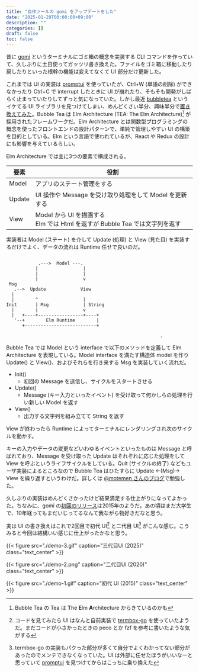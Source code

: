 ```yaml
---
title: "自作ツールの gomi をアップデートをした"
date: "2025-01-29T00:00:00+09:00"
description: ""
categories: []
draft: false
toc: false
---
```


昔に [gomi](https://github.com/babarot/gomi) というターミナルにゴミ箱の概念を実装する CLI コマンドを作っていて、久しぶりに土日使ってガッツリ書き換えた。ファイルをゴミ箱に移動したり戻したりといった根幹の機能は変えてなくて UI 部分だけ更新した。

これまでは UI の実装は [promptui](https://github.com/manifoldco/promptui) を使っていたが、Ctrl+W (単語の削除) ができなかったり Ctrl+C で interrupt したときに UI が崩れたり、そもそも開発がしばらく止まっていたりしてずっと気になっていた。しかし最近 [bubbletea](https://github.com/charmbracelet/bubbletea) というイケてる UI ライブラリを見つけてしまい、めんどくさい半分、興味半分で[置き換えてみた](https://github.com/babarot/gomi/pull/44)。Bubble Tea は Elm Architecture (TEA: The Elm Architecture)[^tea] が採用されたフレームワークだ。Elm Architecture とは関数型プログラミングの概念を使ったフロントエンドの設計パターンで、単純で管理しやすい UI の構築を目的としている。Elm という言語で使われているが、React や Redux の設計にも影響を与えているらしい。

Elm Architecture では主に3つの要素で構成される。

要素 | 役割
---|---
Model |  アプリのステート管理をする
Update | UI 操作や Message を受け取り処理をして Model を更新する
View | Model から UI を描画する <br> Elm では Html を返すが Bubble Tea では文字列を返す

実装者は Model (ステート) を介して Update (処理) と View (見た目) を実装するだけでよく、データの流れは Runtime 任せで良いのだ。

```goat

            .--->  Model ---.
           |                 |
           |                 |
           |                 v
 Msg
   .-->  Update             View
  |
  |        ^                 |
Init       | Msg             | String
  |        |                 v
  |   +----+-----------------+----+
   '--+        Elm Runtime        |
      +---------------------------+

                                                          .
```

<!-- https://github.com/blampe/goat -->

Bubble Tea では Model という interface で以下のメソッドを定義して Elm Architecture を表現している。Model interface を満たす構造体 model を作り Update() と View()、およびそれらを行き来する Msg を実装していく流れだ。

- Init()
    - 初回の Message を送信し、サイクルをスタートさせる
- Update()
    - Message (キー入力といったイベント) を受け取って何かしらの処理を行い新しい Model を返す
- View()
    - 出力する文字列を組み立てて String を返す

View が終わったら Runtime によってターミナルにレンダリングされ次のサイクルを動かす。

キーの入力やデータの変更などいわゆるイベントといったものは Message と呼ばれており、Message を受け取った Update はそれぞれに応じた処理をして View を呼ぶというライフサイクルをしている。Quit (サイクルの終了) などもユーザ実装によるところなので Bubble Tea はひたすらに Update ←(Msg)→ View を繰り返すというわけだ。詳しくは [@motemen さんのブログ](https://motemen.hatenablog.com/entry/2022/06/introduction-to-go-bubbletea)で勉強した。

久しぶりの実装はめんどくさかったけど結果満足する仕上がりになってよかった。ちなみに、gomi の[初回のリリース](https://github.com/babarot/gomi/releases/tag/v0.1.2)は2015年のようだ。あの頃はまだ大学生で、10年経ってもまだいじってるなんて我ながら物好きだなと思う。

実は UI の書き換えはこれで2回目で初代 UI[^first] と二代目 UI[^second] がこんな感じ。こうみると今回は結構いい感じに仕上がったかなと思う。

{{< figure 
src="./demo-3.gif"
caption="三代目UI (2025)"
class="text_center" >}}

{{< figure 
src="./demo-2.png"
caption="二代目UI (2020)"
class="text_center" >}}

{{< figure 
src="./demo-1.gif"
caption="初代 UI (2015)"
class="text_center" >}}

[^tea]: Bubble Tea の Tea は **T**he **E**lm **A**rchitecture からきているのかも
[^first]: コードを見てみたら UI はなんと自前実装で [termbox-go](https://github.com/nsf/termbox-go) を使っていたようだ。まだコードが小さかったときの peco とか fzf を参考に書いたような気がする
[^second]: termbox-go の実装もパクった部分が多くて自分でよくわかってない部分があったのでメンテできなくなっていた。UI は外部に任せたほうがいいなーと思っていて [promptui](https://github.com/manifoldco/promptui) を見つけてからはこっちに乗り換えた
